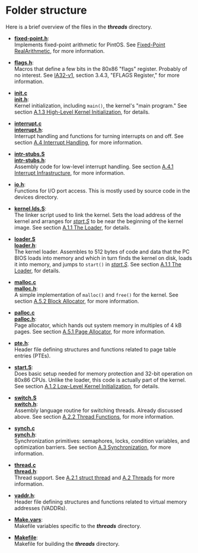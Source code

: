 # Folder structure
Here is a brief overview of the files in the ***threads*** directory.

- [**fixed-point.h**](fixed-point.h):<br>
Implements fixed-point arithmetic for PintOS. See [Fixed-Point RealArithmetic](https://web.stanford.edu/class/cs140/projects/pintos/pintos_7.html#SEC137), for more information.

- [**flags.h**](flags.h):<br>
Macros that define a few bits in the 80x86 "flags" register. Probably of no interest. See [ IA32-v1](https://web.stanford.edu/class/cs140/projects/pintos/pintos_13.html#IA32-v1), section 3.4.3, "EFLAGS Register," for more information.

- [**init.c**](init.c)<br>
  [**init.h**](init.h):<br>
Kernel initialization, including `main()`, the kernel's "main program." See section [A.1.3 High-Level Kernel Initialization](https://web.stanford.edu/class/cs140/projects/pintos/pintos_6.html#SEC94), for details.

- [**interrupt.c**](interrupt.c)<br>
  [**interrupt.h**](interrupt.h):<br>
Interrupt handling and functions for turning interrupts on and off. See section [A.4 Interrupt Handling](https://web.stanford.edu/class/cs140/projects/pintos/pintos_6.html#SEC107), for more information.

- [**intr-stubs.S**](intr-stubs.S)<br>
  [**intr-stubs.h**](intr-stubs.h):<br>
Assembly code for low-level interrupt handling. See section [A.4.1 Interrupt Infrastructure](https://web.stanford.edu/class/cs140/projects/pintos/pintos_6.html#SEC108), for more information.

- [**io.h**](io.h):<br>
Functions for I/O port access. This is mostly used by source code in the devices directory.

- [**kernel.lds.S**](kernel.lds.S):<br>
The linker script used to link the kernel. Sets the load address of the kernel and arranges for [*start.S*](start.S) to be near the beginning of the kernel image. See section [A.1.1 The Loader](https://web.stanford.edu/class/cs140/projects/pintos/pintos_6.html#SEC92), for details.

- [**loader.S**](loader.S)<br>
  [**loader.h**](loader.h):<br>
The kernel loader. Assembles to 512 bytes of code and data that the PC BIOS loads into memory and which in turn finds the kernel on disk, loads it into memory, and jumps to `start()` in [*start.S*](start.S). See section [A.1.1 The Loader](https://web.stanford.edu/class/cs140/projects/pintos/pintos_6.html#SEC92), for details.

- [**malloc.c**](malloc.c)<br>
  [**malloc.h**](malloc.h):<br>
A simple implementation of `malloc()` and `free()` for the kernel. See section [A.5.2 Block Allocator](https://web.stanford.edu/class/cs140/projects/pintos/pintos_6.html#SEC113), for more information.

- [**palloc.c**](palloc.c)<br>
  [**palloc.h**](palloc.h):<br>
Page allocator, which hands out system memory in multiples of 4 kB pages. See section [A.5.1 Page Allocator](https://web.stanford.edu/class/cs140/projects/pintos/pintos_6.html#SEC112), for more information.

- [**pte.h**](pte.h):<br>
Header file defining structures and functions related to page table entries (PTEs).

- [**start.S**](start.S):<br>
Does basic setup needed for memory protection and 32-bit operation on 80x86 CPUs. Unlike the loader, this code is actually part of the kernel. See section [A.1.2 Low-Level Kernel Initialization](https://web.stanford.edu/class/cs140/projects/pintos/pintos_6.html#SEC93), for details.

- [**switch.S**](switch.S)<br>
  [**switch.h**](switch.h):<br>
Assembly language routine for switching threads. Already discussed above. See section [A.2.2 Thread Functions](https://web.stanford.edu/class/cs140/projects/pintos/pintos_6.html#SEC98), for more information.

- [**synch.c**](synch.c)<br>
  [**synch.h**](synch.h):<br>
Synchronization primitives: semaphores, locks, condition variables, and optimization barriers. See section [A.3 Synchronization](https://web.stanford.edu/class/cs140/projects/pintos/pintos_6.html#SEC100), for more information.

- [**thread.c**](thread.c)<br>
  [**thread.h**](thread.h):<br>
Thread support. See [A.2.1 struct thread](https://web.stanford.edu/class/cs140/projects/pintos/pintos_6.html#SEC97) and [A.2 Threads](https://web.stanford.edu/class/cs140/projects/pintos/pintos_6.html#SEC96) for more information.

- [**vaddr.h**](vaddr.h):<br>
Header file defining structures and functions related to virtual memory addresses (VADDRs).

- [**Make.vars**](Make.vars):<br>
Makefile variables specific to the ***threads*** directory.

- [**Makefile**](Makefile):<br>
Makefile for building the ***threads*** directory.